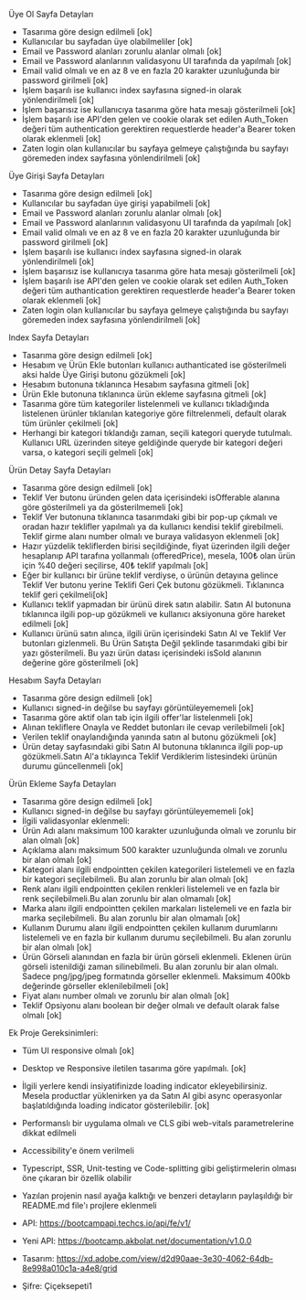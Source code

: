 Üye Ol Sayfa Detayları

- Tasarıma göre design edilmeli [ok]
- Kullanıcılar bu sayfadan üye olabilmeliler [ok]
- Email ve Password alanları zorunlu alanlar olmalı [ok]
- Email ve Password alanlarının validasyonu UI tarafında da yapılmalı [ok]
- Email valid olmalı ve en az 8 ve en fazla 20 karakter uzunluğunda bir password girilmeli [ok]
- İşlem başarılı ise kullanıcı index sayfasına signed-in olarak yönlendirilmeli [ok]
- İşlem başarısız ise kullanıcıya tasarıma göre hata mesajı gösterilmeli [ok]
- İşlem başarılı ise API'den gelen ve cookie olarak set edilen Auth_Token değeri tüm authentication gerektiren requestlerde header'a Bearer token olarak eklenmeli [ok]
- Zaten login olan kullanıcılar bu sayfaya gelmeye çalıştığında bu sayfayı göremeden index sayfasına yönlendirilmeli [ok]

Üye Girişi Sayfa Detayları

- Tasarıma göre design edilmeli [ok]
- Kullanıcılar bu sayfadan üye girişi yapabilmeli [ok]
- Email ve Password alanları zorunlu alanlar olmalı [ok]
- Email ve Password alanlarının validasyonu UI tarafında da yapılmalı [ok]
- Email valid olmalı ve en az 8 ve en fazla 20 karakter uzunluğunda bir password girilmeli [ok]
- İşlem başarılı ise kullanıcı index sayfasına signed-in olarak yönlendirilmeli [ok]
- İşlem başarısız ise kullanıcıya tasarıma göre hata mesajı gösterilmeli [ok]
- İşlem başarılı ise API'den gelen ve cookie olarak set edilen Auth_Token değeri tüm authantication gerektiren requestlerde header'a Bearer token olarak eklenmeli [ok]
- Zaten login olan kullanıcılar bu sayfaya gelmeye çalıştığında bu sayfayı göremeden index sayfasına yönlendirilmeli [ok]

Index Sayfa Detayları

- Tasarıma göre design edilmeli [ok]
- Hesabım ve Ürün Ekle butonları kullanıcı authanticated ise gösterilmeli aksi halde Üye Girişi butonu gözükmeli [ok]
- Hesabım butonuna tıklanınca Hesabım sayfasına gitmeli [ok]
- Ürün Ekle butonuna tıklanınca ürün ekleme sayfasına gitmeli [ok]
- Tasarıma göre tüm kategoriler listelenmeli ve kullanıcı tıkladığında listelenen ürünler tıklanılan kategoriye göre filtrelenmeli, default olarak tüm ürünler çekilmeli [ok]
- Herhangi bir kategori tıklandığı zaman, seçili kategori queryde tutulmalı. Kullanıcı URL üzerinden siteye geldiğinde queryde bir kategori değeri varsa, o kategori seçili gelmeli [ok]

Ürün Detay Sayfa Detayları

- Tasarıma göre design edilmeli [ok]
- Teklif Ver butonu üründen gelen data içerisindeki isOfferable alanına göre gösterilmeli ya da gösterilmemeli [ok]
- Teklif Ver butonuna tıklanınca tasarımdaki gibi bir pop-up çıkmalı ve oradan hazır teklifler yapılmalı ya da kullanıcı kendisi teklif girebilmeli. Teklif girme alanı number olmalı ve buraya validasyon eklenmeli [ok]
- Hazır yüzdelik tekliflerden birisi seçildiğinde, fiyat üzerinden ilgili değer hesaplanıp API tarafına yollanmalı (offeredPrice), mesela, 100₺ olan ürün için %40 değeri seçilirse, 40₺ teklif yapılmalı [ok]
- Eğer bir kullanıcı bir ürüne teklif verdiyse, o ürünün detayına gelince Teklif Ver butonu yerine Teklifi Geri Çek butonu gözükmeli. Tıklanınca teklif geri çekilmeli[ok]
- Kullanıcı teklif yapmadan bir ürünü direk satın alabilir. Satın Al butonuna tıklanınca ilgili pop-up gözükmeli ve kullanıcı aksiyonuna göre hareket edilmeli [ok]
- Kullanıcı ürünü satın alınca, ilgili ürün içerisindeki Satın Al ve Teklif Ver butonları gizlenmeli. Bu Ürün Satışta Değil şeklinde tasarımdaki gibi bir yazı gösterilmeli. Bu yazı ürün datası içerisindeki isSold alanının değerine göre gösterilmeli [ok]

Hesabım Sayfa Detayları

- Tasarıma göre design edilmeli [ok]
- Kullanıcı signed-in değilse bu sayfayı görüntüleyememeli [ok]
- Tasarıma göre aktif olan tab için ilgili offer'lar listelenmeli [ok]
- Alınan tekliflere Onayla ve Reddet butonları ile cevap verilebilmeli [ok]
- Verilen teklif onaylandığında yanında satın al butonu gözükmeli [ok]
- Ürün detay sayfasındaki gibi Satın Al butonuna tıklanınca ilgili pop-up gözükmeli.Satın Al'a tıklayınca Teklif Verdiklerim listesindeki ürünün durumu güncellenmeli [ok]

Ürün Ekleme Sayfa Detayları

- Tasarıma göre design edilmeli [ok]
- Kullanıcı signed-in değilse bu sayfayı görüntüleyememeli [ok]
- İlgili validasyonlar eklenmeli:
- Ürün Adı alanı maksimum 100 karakter uzunluğunda olmalı ve zorunlu bir alan olmalı [ok]
- Açıklama alanı maksimum 500 karakter uzunluğunda olmalı ve zorunlu bir alan olmalı [ok]
- Kategori alanı ilgili endpointten çekilen kategorileri listelemeli ve en fazla bir kategori seçilebilmeli. Bu alan zorunlu bir alan olmalı [ok]
- Renk alanı ilgili endpointten çekilen renkleri listelemeli ve en fazla bir renk seçilebilmeli.Bu alan zorunlu bir alan olmamalı [ok]
- Marka alanı ilgili endpointten çekilen markaları listelemeli ve en fazla bir marka seçilebilmeli. Bu alan zorunlu bir alan olmamalı [ok]
- Kullanım Durumu alanı ilgili endpointten çekilen kullanım durumlarını listelemeli ve en fazla bir kullanım durumu seçilebilmeli. Bu alan zorunlu bir alan olmalı [ok]
- Ürün Görseli alanından en fazla bir ürün görseli eklenmeli. Eklenen ürün görseli istenildiği zaman silinebilmeli. Bu alan zorunlu bir alan olmalı. Sadece png/jpg/jpeg formatında görseller eklenmeli. Maksimum 400kb değerinde görseller eklenilebilmeli [ok]
- Fiyat alanı number olmalı ve zorunlu bir alan olmalı [ok]
- Teklif Opsiyonu alanı boolean bir değer olmalı ve default olarak false olmalı [ok]

Ek Proje Gereksinimleri:

- Tüm UI responsive olmalı [ok]
- Desktop ve Responsive iletilen tasarıma göre yapılmalı. [ok]
- İlgili yerlere kendi insiyatifinizde loading indicator ekleyebilirsiniz. Mesela productlar yüklenirken ya da Satın Al gibi async operasyonlar başlatıldığında loading indicator gösterilebilir. [ok]
- Performanslı bir uygulama olmalı ve CLS gibi web-vitals parametrelerine dikkat edilmeli
- Accessibility'e önem verilmeli
- Typescript, SSR, Unit-testing ve Code-splitting gibi geliştirmelerin olması öne çıkaran bir özellik olabilir
- Yazılan projenin nasıl ayağa kalktığı ve benzeri detayların paylaşıldığı bir README.md file'ı projlere eklenmeli

- API: https://bootcampapi.techcs.io/api/fe/v1/
- Yeni API: https://bootcamp.akbolat.net/documentation/v1.0.0
- Tasarım: https://xd.adobe.com/view/d2d90aae-3e30-4062-64db-8e998a010c1a-a4e8/grid
- Şifre: Çiçeksepeti1

